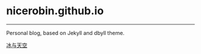# nicerobin.github.io

---

Personal blog, based on Jekyll and dbyll theme.

[冰与天空](http://nicerobin.github.io/)
